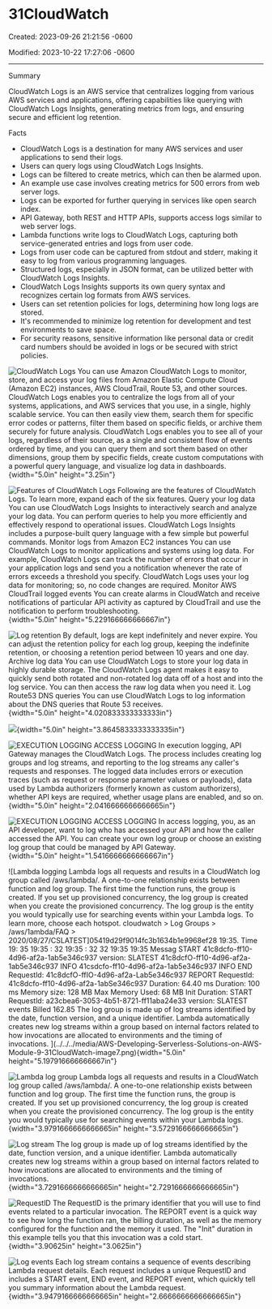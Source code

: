 # 31CloudWatch 

Created: 2023-09-26 21:21:56 -0600

Modified: 2023-10-22 17:27:06 -0600

---

Summary

CloudWatch Logs is an AWS service that centralizes logging from various AWS services and applications, offering capabilities like querying with CloudWatch Logs Insights, generating metrics from logs, and ensuring secure and efficient log retention.

Facts

- CloudWatch Logs is a destination for many AWS services and user applications to send their logs.
- Users can query logs using CloudWatch Logs Insights.
- Logs can be filtered to create metrics, which can then be alarmed upon.
- An example use case involves creating metrics for 500 errors from web server logs.
- Logs can be exported for further querying in services like open search index.
- API Gateway, both REST and HTTP APIs, supports access logs similar to web server logs.
- Lambda functions write logs to CloudWatch Logs, capturing both service-generated entries and logs from user code.
- Logs from user code can be captured from stdout and stderr, making it easy to log from various programming languages.
- Structured logs, especially in JSON format, can be utilized better with CloudWatch Logs Insights.
- CloudWatch Logs Insights supports its own query syntax and recognizes certain log formats from AWS services.
- Users can set retention policies for logs, determining how long logs are stored.
- It's recommended to minimize log retention for development and test environments to save space.
- For security reasons, sensitive information like personal data or credit card numbers should be avoided in logs or be secured with strict policies.









![CloudWatch Logs You can use Amazon CloudWatch Logs to monitor, store, and access your log files from Amazon Elastic Compute Cloud (Amazon EC2) instances, AWS CloudTrail, Route 53, and other sources. CloudWatch Logs enables you to centralize the logs from all of your systems, applications, and AWS services that you use, in a single, highly scalable service. You can then easily view them, search them for specific error codes or patterns, filter them based on specific fields, or archive them securely for future analysis. CloudWatch Logs enables you to see all of your logs, regardless of their source, as a single and consistent flow of events ordered by time, and you can query them and sort them based on other dimensions, group them by specific fields, create custom computations with a powerful query language, and visualize log data in dashboards. ](../../../media/AWS-Developing-Serverless-Solutions-on-AWS-Module-9-31CloudWatch-image1.png){width="5.0in" height="3.25in"}











![Features of CloudWatch Logs Following are the features of CloudWatch Logs. To learn more, expand each of the six features. Query your log data You can use CloudWatch Logs Insights to interactively search and analyze your log data. You can perform queries to help you more efficiently and effectively respond to operational issues. CloudWatch Logs Insights includes a purpose-built query language with a few simple but powerful commands. Monitor logs from Amazon EC2 instances You can use CloudWatch Logs to monitor applications and systems using log data. For example, CloudWatch Logs can track the number of errors that occur in your application logs and send you a notification whenever the rate of errors exceeds a threshold you specify. CloudWatch Logs uses your log data for monitoring; so, no code changes are required. Monitor AWS CloudTrail logged events You can create alarms in CloudWatch and receive notifications of particular API activity as captured by CloudTrail and use the notification to perform troubleshooting. ](../../../media/AWS-Developing-Serverless-Solutions-on-AWS-Module-9-31CloudWatch-image2.png){width="5.0in" height="5.229166666666667in"}







![Log retention By default, logs are kept indefinitely and never expire. You can adjust the retention policy for each log group, keeping the indefinite retention, or choosing a retention period between 10 years and one day. Archive log data You can use CloudWatch Logs to store your log data in highly durable storage. The CloudWatch Logs agent makes it easy to quickly send both rotated and non-rotated log data off of a host and into the log service. You can then access the raw log data when you need it. Log Route53 DNS queries You can use CloudWatch Logs to log information about the DNS queries that Route 53 receives. ](../../../media/AWS-Developing-Serverless-Solutions-on-AWS-Module-9-31CloudWatch-image3.png){width="5.0in" height="4.020833333333333in"}



![](../../../media/AWS-Developing-Serverless-Solutions-on-AWS-Module-9-31CloudWatch-image4.png){width="5.0in" height="3.8645833333333335in"}







![EXECUTION LOGGING ACCESS LOGGING In execution logging, API Gateway manages the CloudWatch Logs. The process includes creating log groups and log streams, and reporting to the log streams any caller's requests and responses. The logged data includes errors or execution traces (such as request or response parameter values or payloads), data used by Lambda authorizers (formerly known as custom authorizers), whether API keys are required, whether usage plans are enabled, and so on. ](../../../media/AWS-Developing-Serverless-Solutions-on-AWS-Module-9-31CloudWatch-image5.png){width="5.0in" height="2.0416666666666665in"}





![EXECUTION LOGGING ACCESS LOGGING In access logging, you, as an API developer, want to log who has accessed your API and how the caller accessed the API. You can create your own log group or choose an existing log group that could be managed by API Gateway. ](../../../media/AWS-Developing-Serverless-Solutions-on-AWS-Module-9-31CloudWatch-image6.png){width="5.0in" height="1.5416666666666667in"}



![Lambda logging Lambda logs all requests and results in a CloudWatch log group called /aws/lambda/<function name>. A one-to-one relationship exists between function and log group. The first time the function runs, the group is created. If you set up provisioned concurrency, the log group is created when you create the provisioned concurrency. The log group is the entity you would typically use for searching events within your Lambda logs. To learn more, choose each hotspot. cloudwatch > Log Groups > /aws/1ambda/FAQ > 2020/08/27/CSLATEST]05419d29f9014fc3b1634b1e9968ef28 19:35. Time 19: 35 19:35 : 32 19:35 : 32 32 19:35 19:35 Messag START 41c8dcfo-ff10-4d96-af2a-1ab5e346c937 version: SLATEST 41c8dcfO-ff10-4d96-af2a-1ab5e346c937 INFO 41csdcfo-ff10-4d96-af2a-1ab5e346c937 INFO END Requestld: 41c8dcfO-ffIO-4d96-af2a-Lab5e346c937 REPORT Requestld: 41c8dcfo-ff10-4d96-af2a-1abSe346c937 Duration: 64.40 ms Duration: 100 ms Memory size: 128 MB Max Memory Used: 68 MB Init Duration: START Requestld: a23cbea6-3053-4b51-8721-ff11aba24e33 version: SLATEST events Billed 162.85 The log group is made up of log streams identified by the date, function version, and a unique identifier. Lambda automatically creates new log streams within a group based on internal factors related to how invocations are allocated to environments and the timing of invocations. ](../../../media/AWS-Developing-Serverless-Solutions-on-AWS-Module-9-31CloudWatch-image7.png){width="5.0in" height="5.197916666666667in"}



![Lambda log group Lambda logs all requests and results in a CloudWatch log group called /aws/lambda/<function name>. A one-to-one relationship exists between function and log group. The first time the function runs, the group is created. If you set up provisioned concurrency, the log group is created when you create the provisioned concurrency. The log group is the entity you would typically use for searching events within your Lambda logs. ](../../../media/AWS-Developing-Serverless-Solutions-on-AWS-Module-9-31CloudWatch-image8.png){width="3.9791666666666665in" height="3.5729166666666665in"}





![Log stream The log group is made up of log streams identified by the date, function version, and a unique identifier. Lambda automatically creates new log streams within a group based on internal factors related to how invocations are allocated to environments and the timing of invocations. ](../../../media/AWS-Developing-Serverless-Solutions-on-AWS-Module-9-31CloudWatch-image9.png){width="3.7291666666666665in" height="2.7291666666666665in"}



![RequestlD The RequestlD is the primary identifier that you will use to find events related to a particular invocation. The REPORT event is a quick way to see how long the function ran, the billing duration, as well as the memory configured for the function and the memory it used. The "Init" duration in this example tells you that this invocation was a cold start. ](../../../media/AWS-Developing-Serverless-Solutions-on-AWS-Module-9-31CloudWatch-image10.png){width="3.90625in" height="3.0625in"}



![Log events Each log stream contains a sequence of events describing Lambda request details. Each request includes a unique RequestlD and includes a START event, END event, and REPORT event, which quickly tell you summary information about the Lambda request. ](../../../media/AWS-Developing-Serverless-Solutions-on-AWS-Module-9-31CloudWatch-image11.png){width="3.9479166666666665in" height="2.6666666666666665in"}











